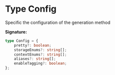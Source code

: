 
# Type Config

Specific the configuration of the generation method

<b>Signature:</b>

```typescript
type Config = {
    pretty?: boolean;
    storageEnums?: string[];
    contextEnums?: string[];
    aliases?: string[];
    enableTagging?: boolean;
};
```
